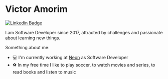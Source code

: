 Victor Amorim
==============================

[![Linkedin Badge](https://img.shields.io/badge/-Victor%20Amorim-00875f?style=flat-square&logo=Linkedin&logoColor=white&link=https://linkedin.com/in/victorpma/)](https://linkedin.com/in/victorpma/) 

I am Software Developer since 2017, attracted by challenges and passionate about learning new things. 

Something about me:

* :computer: I'm currently working at [Neon](https://neon.com.br/) as Software Developer 
* :soccer: In my free time I like to play soccer, to watch movies and series, to read books and listen to music
